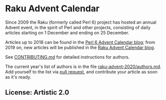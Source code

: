 # Raku Advent Calendar

Since 2009 the Raku (formerly called Perl 6)  project has hosted an annual Advent event, in
the spirit of Perl and other projects, consisting of daily articles
starting on 1 December and ending on 25 December.

Articles up to 2018 can be found in the 
[Perl 6 Advent Calendar blog](https://perl6advent.wordpress.com/); from 2019 on, new articles will be published in the [Raku Advent Calendar blog](https://raku-advent.blog/).

See [CONTRIBUTING.md](CONTRIBUTING.md) for detailed instructions for
authors.

The current year's list of authors is in the file
[raku-advent-2020/authors.md](raku-advent-2021/authors.md). Add
yourself to the list via [pull request](/Raku/advent/pulls), and
contribute your article as soon as it's ready.

## License: Artistic 2.0
